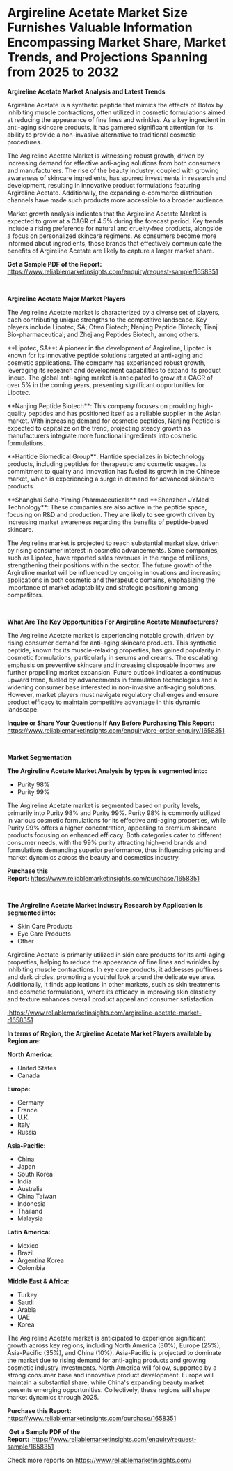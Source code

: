 <p><h1>Argireline Acetate Market Size Furnishes Valuable Information Encompassing Market Share, Market Trends, and Projections Spanning from 2025 to 2032</h1></p><p><strong>Argireline Acetate Market Analysis and Latest Trends</strong></p>
<p><p>Argireline Acetate is a synthetic peptide that mimics the effects of Botox by inhibiting muscle contractions, often utilized in cosmetic formulations aimed at reducing the appearance of fine lines and wrinkles. As a key ingredient in anti-aging skincare products, it has garnered significant attention for its ability to provide a non-invasive alternative to traditional cosmetic procedures.</p><p>The Argireline Acetate Market is witnessing robust growth, driven by increasing demand for effective anti-aging solutions from both consumers and manufacturers. The rise of the beauty industry, coupled with growing awareness of skincare ingredients, has spurred investments in research and development, resulting in innovative product formulations featuring Argireline Acetate. Additionally, the expanding e-commerce distribution channels have made such products more accessible to a broader audience.</p><p>Market growth analysis indicates that the Argireline Acetate Market is expected to grow at a CAGR of 4.5% during the forecast period. Key trends include a rising preference for natural and cruelty-free products, alongside a focus on personalized skincare regimens. As consumers become more informed about ingredients, those brands that effectively communicate the benefits of Argireline Acetate are likely to capture a larger market share.</p></p>
<p><strong>Get a Sample PDF of the Report:&nbsp;</strong> <a href="https://www.reliablemarketinsights.com/enquiry/request-sample/1658351?utm_campaign=2673&utm_medium=2&utm_source=Github&utm_content=ia&utm_term=31032025&utm_id=argireline-acetate">https://www.reliablemarketinsights.com/enquiry/request-sample/1658351</a></p>
<p>&nbsp;</p>
<p><strong>Argireline Acetate Major Market Players</strong></p>
<p><p>The Argireline Acetate market is characterized by a diverse set of players, each contributing unique strengths to the competitive landscape. Key players include Lipotec, SA; Otwo Biotech; Nanjing Peptide Biotech; Tianji Bio-pharmaceutical; and Zhejiang Peptides Biotech, among others.</p><p>**Lipotec, SA**: A pioneer in the development of Argireline, Lipotec is known for its innovative peptide solutions targeted at anti-aging and cosmetic applications. The company has experienced robust growth, leveraging its research and development capabilities to expand its product lineup. The global anti-aging market is anticipated to grow at a CAGR of over 5% in the coming years, presenting significant opportunities for Lipotec.</p><p>**Nanjing Peptide Biotech**: This company focuses on providing high-quality peptides and has positioned itself as a reliable supplier in the Asian market. With increasing demand for cosmetic peptides, Nanjing Peptide is expected to capitalize on the trend, projecting steady growth as manufacturers integrate more functional ingredients into cosmetic formulations.</p><p>**Hantide Biomedical Group**: Hantide specializes in biotechnology products, including peptides for therapeutic and cosmetic usages. Its commitment to quality and innovation has fueled its growth in the Chinese market, which is experiencing a surge in demand for advanced skincare products.</p><p>**Shanghai Soho-Yiming Pharmaceuticals** and **Shenzhen JYMed Technology**: These companies are also active in the peptide space, focusing on R&D and production. They are likely to see growth driven by increasing market awareness regarding the benefits of peptide-based skincare.</p><p>The Argireline market is projected to reach substantial market size, driven by rising consumer interest in cosmetic advancements. Some companies, such as Lipotec, have reported sales revenues in the range of millions, strengthening their positions within the sector. The future growth of the Argireline market will be influenced by ongoing innovations and increasing applications in both cosmetic and therapeutic domains, emphasizing the importance of market adaptability and strategic positioning among competitors.</p></p>
<p>&nbsp;</p>
<p><strong>What Are The Key Opportunities For Argireline Acetate Manufacturers?</strong></p>
<p><p>The Argireline Acetate market is experiencing notable growth, driven by rising consumer demand for anti-aging skincare products. This synthetic peptide, known for its muscle-relaxing properties, has gained popularity in cosmetic formulations, particularly in serums and creams. The escalating emphasis on preventive skincare and increasing disposable incomes are further propelling market expansion. Future outlook indicates a continuous upward trend, fueled by advancements in formulation technologies and a widening consumer base interested in non-invasive anti-aging solutions. However, market players must navigate regulatory challenges and ensure product efficacy to maintain competitive advantage in this dynamic landscape.</p></p>
<p><strong>Inquire or Share Your Questions If Any Before Purchasing This Report:</strong> <a href="https://www.reliablemarketinsights.com/enquiry/pre-order-enquiry/1658351?utm_campaign=2673&utm_medium=2&utm_source=Github&utm_content=ia&utm_term=31032025&utm_id=argireline-acetate">https://www.reliablemarketinsights.com/enquiry/pre-order-enquiry/1658351</a></p>
<p>&nbsp;</p>
<p><strong>Market Segmentation</strong></p>
<p><strong>The Argireline Acetate Market Analysis by types is segmented into:</strong></p>
<p><ul><li>Purity 98%</li><li>Purity 99%</li></ul></p>
<p><p>The Argireline Acetate market is segmented based on purity levels, primarily into Purity 98% and Purity 99%. Purity 98% is commonly utilized in various cosmetic formulations for its effective anti-aging properties, while Purity 99% offers a higher concentration, appealing to premium skincare products focusing on enhanced efficacy. Both categories cater to different consumer needs, with the 99% purity attracting high-end brands and formulations demanding superior performance, thus influencing pricing and market dynamics across the beauty and cosmetics industry.</p></p>
<p><strong>Purchase this Report:&nbsp;</strong><a href="https://www.reliablemarketinsights.com/purchase/1658351?utm_campaign=2673&utm_medium=2&utm_source=Github&utm_content=ia&utm_term=31032025&utm_id=argireline-acetate">https://www.reliablemarketinsights.com/purchase/1658351</a></p>
<p>&nbsp;</p>
<p><strong>The Argireline Acetate Market Industry Research by Application is segmented into:</strong></p>
<p><ul><li>Skin Care Products</li><li>Eye Care Products</li><li>Other</li></ul></p>
<p><p>Argireline Acetate is primarily utilized in skin care products for its anti-aging properties, helping to reduce the appearance of fine lines and wrinkles by inhibiting muscle contractions. In eye care products, it addresses puffiness and dark circles, promoting a youthful look around the delicate eye area. Additionally, it finds applications in other markets, such as skin treatments and cosmetic formulations, where its efficacy in improving skin elasticity and texture enhances overall product appeal and consumer satisfaction.</p></p>
<p><a href="https://www.reliablemarketinsights.com/argireline-acetate-market-r1658351?utm_campaign=2673&utm_medium=2&utm_source=Github&utm_content=ia&utm_term=31032025&utm_id=argireline-acetate">&nbsp;https://www.reliablemarketinsights.com/argireline-acetate-market-r1658351</a></p>
<p><strong>In terms of Region, the Argireline Acetate Market Players available by Region are:</strong></p>
<p>
    <p> <strong> North America: </strong>
        <ul>
            <li>United States</li>
            <li>Canada</li>
        </ul>
        </p> 
    <p> <strong> Europe: </strong>
        <ul>
            <li>Germany</li>
            <li>France</li>
            <li>U.K.</li>
            <li>Italy</li>
            <li>Russia</li>
        </ul>
        </p> 
    <p> <strong> Asia-Pacific: </strong>
        <ul>
            <li>China</li>
            <li>Japan</li>
            <li>South Korea</li>
            <li>India</li>
            <li>Australia</li>
            <li>China Taiwan</li>
            <li>Indonesia</li>
            <li>Thailand</li>
            <li>Malaysia</li>
        </ul>
        </p> 
    <p> <strong> Latin America: </strong>
        <ul>
            <li>Mexico</li>
            <li>Brazil</li>
            <li>Argentina Korea</li>
            <li>Colombia</li>
        </ul>
        </p> 
    <p> <strong> Middle East & Africa: </strong>
        <ul>
            <li>Turkey</li>
            <li>Saudi</li>
            <li>Arabia</li>
            <li>UAE</li>
            <li>Korea</li>
        </ul>
    </p>
    </p>
<p><p>The Argireline Acetate market is anticipated to experience significant growth across key regions, including North America (30%), Europe (25%), Asia-Pacific (35%), and China (10%). Asia-Pacific is projected to dominate the market due to rising demand for anti-aging products and growing cosmetic industry investments. North America will follow, supported by a strong consumer base and innovative product development. Europe will maintain a substantial share, while China's expanding beauty market presents emerging opportunities. Collectively, these regions will shape market dynamics through 2025.</p></p>
<p><strong>Purchase this Report: </strong><a href="https://www.reliablemarketinsights.com/purchase/1658351?utm_campaign=2673&utm_medium=2&utm_source=Github&utm_content=ia&utm_term=31032025&utm_id=argireline-acetate">https://www.reliablemarketinsights.com/purchase/1658351</a></p>
<p>&nbsp;<strong>Get a Sample PDF of the Report:&nbsp;&nbsp;</strong><a href="https://www.reliablemarketinsights.com/enquiry/request-sample/1658351?utm_campaign=2673&utm_medium=2&utm_source=Github&utm_content=ia&utm_term=31032025&utm_id=argireline-acetate">https://www.reliablemarketinsights.com/enquiry/request-sample/1658351</a></p>
<p><strong></strong></p>
<p>Check more reports on <a href="https://www.reliablemarketinsights.com/?utm_campaign=2673&utm_medium=2&utm_source=Github&utm_content=ia&utm_term=31032025&utm_id=argireline-acetate">https://www.reliablemarketinsights.com/</a></p>